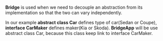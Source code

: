 **Bridge** is used when we need to decouple an abstraction from its implementation so that the two can vary independently.

In our example **abstract class Car** defines type of car(Sedan or Coupe), **interface CarMaker** defines maker(Kia or Skoda).
**BridgeApp** will be use abstract class Car, because this class keep link to interface CarMaker. 